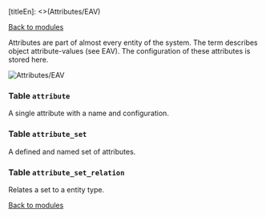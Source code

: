 [titleEn]: <>(Attributes/EAV)

[Back to modules](./../10-modules.md)

Attributes are part of almost every entity of the system. The term describes object attribute-values (see EAV). The configuration of these attributes is stored here.

![Attributes/EAV](./dist/erd-shopware-core-framework-attribute.png)


### Table `attribute`

A single attribute with a name and configuration.


### Table `attribute_set`

A defined and named set of attributes.


### Table `attribute_set_relation`

Relates a set to a entity type.


[Back to modules](./../10-modules.md)
